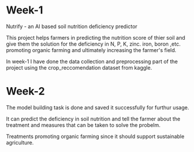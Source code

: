 # Week-1
Nutrify - an AI based soil nutrition deficiency predictor

This project helps farmers in predicting the nutrition score of thier soil and give them the solution for the deficiency in N, P, K, zinc. iron, boron ,etc. promoting organic farming and ultimately increasing the farmer's field.

In week-1 I have done the data collection and preprocessing part of the project using the crop_reccomendation dataset from kaggle.

# Week-2
The model building task is done and saved it successfully for furthur usage.

It can predict the deficiency in soil nutrition and tell the farmer about the treatment and measures that can be taken to solve the probelm.

Treatments promoting organic farming since it should support sustainable agriculture.

